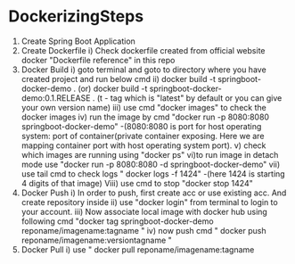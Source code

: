 # DockerizingSteps

1) Create Spring Boot Application
2) Create Dockerfile
   i) Check dockerfile created from official website docker "Dockerfile reference" in this repo
3) Docker Build
   i) goto terminal and goto to directory where you have created project and run below cmd
   ii) docker build -t springboot-docker-demo .  (or)  docker build -t springboot-docker-demo:0.1.RELEASE . (t - tag which is "latest" by default or you can give your own version name)
   iii) use cmd "docker images" to check the docker images
   iv) run the image by cmd "docker run -p 8080:8080 springboot-docker-demo"    -(8080:8080 is port for host operating system: port of container(private container exposing. Here we are mapping container port with host operating system port).
   v) check which images are running using "docker ps"
   vi)to run image in detach mode use "docker run -p 8080:8080 -d springboot-docker-demo"
   vii) use tail cmd to check logs " docker logs -f 1424"    -(here 1424 is starting 4 digits of that image)
   Viii) use cmd to stop "docker stop 1424"
5) Docker Push
   i) In order to push, first create acc or use existing acc. And create repository inside
   ii) use "docker login" from terminal to login to your account.
   iii) Now associate local image with docker hub using following cmd "docker tag springboot-docker-demo reponame/imagename:tagname "
   iv) now push cmd " docker push reponame/imagename:versiontagname "
7) Docker Pull
   i) use " docker pull reponame/imagename:tagname
